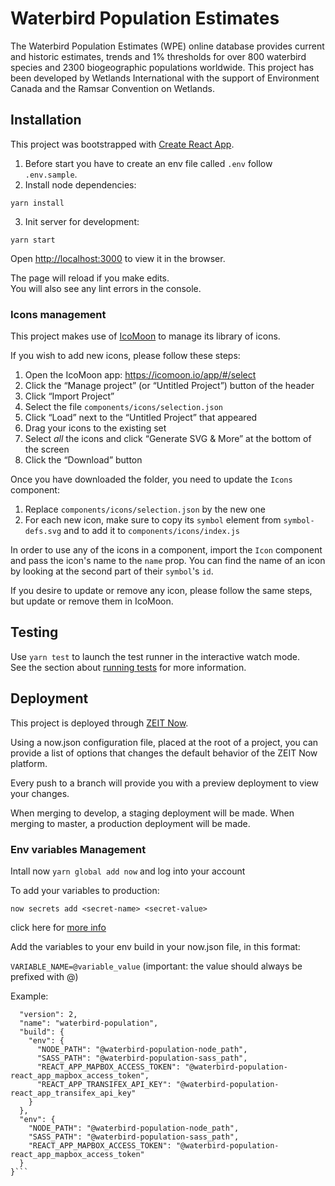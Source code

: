 

# Waterbird Population Estimates

The Waterbird Population Estimates (WPE) online database provides current and historic estimates, trends and 1% thresholds for over 800 waterbird species and 2300 biogeographic populations worldwide. This project has been developed by Wetlands International with the support of Environment Canada and the Ramsar Convention on Wetlands.

## Installation

This project was bootstrapped with [Create React App](https://github.com/facebook/create-react-app).

1. Before start you have to create an env file called `.env` follow `.env.sample`.
2. Install node dependencies:
```
yarn install
```

3. Init server for development:
```
yarn start
```
Open [http://localhost:3000](http://localhost:3000) to view it in the browser.

The page will reload if you make edits.<br />
You will also see any lint errors in the console.


### Icons management

This project makes use of [IcoMoon](https://icomoon.io/#docs) to manage its library of icons.

If you wish to add new icons, please follow these steps:

1. Open the IcoMoon app: https://icomoon.io/app/#/select
2. Click the “Manage project” (or “Untitled Project”) button of the header
3. Click “Import Project”
4. Select the file `components/icons/selection.json`
5. Click “Load” next to the “Untitled Project” that appeared
6. Drag your icons to the existing set
7. Select _all_ the icons and click “Generate SVG & More” at the bottom of the screen
8. Click the “Download” button

Once you have downloaded the folder, you need to update the `Icons` component:

1. Replace `components/icons/selection.json` by the new one
2. For each new icon, make sure to copy its `symbol` element from `symbol-defs.svg` and to add it to `components/icons/index.js`

In order to use any of the icons in a component, import the `Icon` component and pass the icon's name to the `name` prop. You can find the name of an icon by looking at the second part of their `symbol`'s `id`.

If you desire to update or remove any icon, please follow the same steps, but update or remove them in IcoMoon.


## Testing

Use ```yarn test``` to launch the test runner in the interactive watch mode.<br />
See the section about [running tests](https://facebook.github.io/create-react-app/docs/running-tests) for more information.


## Deployment

This project is deployed through [ZEIT Now](https://zeit.co/docs).

Using a now.json configuration file, placed at the root of a project, you can provide a list of options that changes the default behavior of the ZEIT Now platform.

Every push to a branch will provide you with a preview deployment to view your changes.

When merging to develop, a staging deployment will be made.
When merging to master, a production deployment will be made.

### Env variables Management

Intall now ```yarn global add now``` and log into your account

To add your variables to production:

```now secrets add <secret-name> <secret-value>``` 

click here for [more info](https://zeit.co/docs/v2/build-step#adding-secrets)

Add the variables to your env build in your now.json file, in this format:

```VARIABLE_NAME=@variable_value```  (important: the value should always be prefixed with @)

Example:

```{
  "version": 2,
  "name": "waterbird-population",
  "build": {
    "env": {
      "NODE_PATH": "@waterbird-population-node_path",
      "SASS_PATH": "@waterbird-population-sass_path",
      "REACT_APP_MAPBOX_ACCESS_TOKEN": "@waterbird-population-react_app_mapbox_access_token",
      "REACT_APP_TRANSIFEX_API_KEY": "@waterbird-population-react_app_transifex_api_key"
    }
  },
  "env": {
    "NODE_PATH": "@waterbird-population-node_path",
    "SASS_PATH": "@waterbird-population-sass_path",
    "REACT_APP_MAPBOX_ACCESS_TOKEN": "@waterbird-population-react_app_mapbox_access_token"
  }
}```
